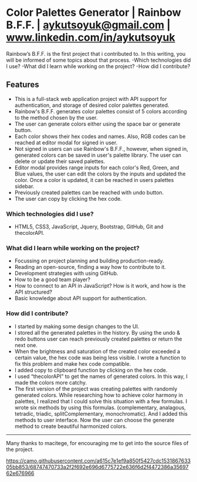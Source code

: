 # Color Palettes Generator | Rainbow B.F.F. | aykutsoyuk@gmail.com | www.linkedin.com/in/aykutsoyuk

Rainbow’s B.F.F. is the first project that i contributed to. In this writing, you will be informed of some topics about that process. 
-Which technologies did I use? 
-What did I learn while working on the project? 
-How did I contribute?

## Features
- This is a full-stack web application project with API support for authentication, and storage of desired color palettes generated.
- Rainbow's B.F.F. generates color palettes consist of 5 colors according to the method chosen by the user.
- The user can generate colors either using the space bar or generate button.
- Each color shows their hex codes and names. Also, RGB codes can be reached at editor modal for signed in user.
- Not signed in users can use Rainbow's B.F.F., however, when signed in, generated colors can be saved in user's palette library. The user can delete or update their saved palettes.
- Editor modal provides range inputs for each color's Red, Green, and Blue values, the user can edit the colors by the inputs and updated the color. Once a color is updated, it can be reached in users palettes sidebar.
- Previously created palettes can be reached with undo button. 
- The user can copy by clicking the hex code.

### Which technologies did I use?
- HTML5, CSS3, JavaScript, Jquery, Bootstrap, GitHub, Git and thecolorAPI.

### What did I learn while working on the project?
- Focussing on project planning and building production-ready.
- Reading an open-source, finding a way how to contribute to it.
- Development strategies with using GitHub. 
- How to be a good team player? 
- How to connect to an API in JavaScript? How is it work, and how is the API structured?
- Basic knowledge about API support for authentication.

### How did I contribute?
- I started by making some design changes to the UI. 
- I stored all the generated palettes in the history. By using the undo & redo buttons user can reach previously created palettes or return the next one.
- When the brightness and saturation of the created color exceeded a certain value, the hex code was being less visible. I wrote a function to fix this problem and make hex code compatible.
- I added copy to clipboard function by clicking on the hex code. 
- I used “thecolorAPI” to get the names of generated colors. In this way, I made the colors more catchy. 
- The first version of the project was creating palettes with randomly generated colors. While researching how to achieve color harmony in palettes, I realized that I could solve this situation with a few formulas. I wrote six methods by using this formulas. (complementary, analagous, tetradic, triadic, splitComplementary, monochromatic). And I added this methods to user interface. Now the user can choose the generate method to create beautiful harmonized colors. 

-----------------------------------

Many thanks to macitege, for encouraging me to get into the source files of the project.

https://camo.githubusercontent.com/a615c7e1ef9a850f5427cdc153186763305bb853/68747470733a2f2f692e696d6775722e636f6d2f4472386a3569762e676966
